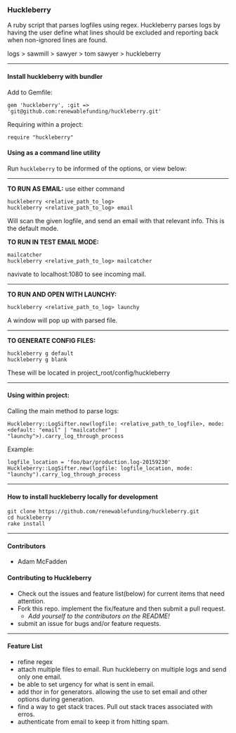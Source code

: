 ### Huckleberry

A ruby script that parses logfiles using regex. Huckleberry parses logs by having the user define what lines should be excluded and reporting back when non-ignored lines are found.

logs > sawmill > sawyer > tom sawyer > huckleberry

---

#### Install huckleberry with bundler

Add to Gemfile:

```
gem 'huckleberry', :git => 'git@github.com:renewablefunding/huckleberry.git'
```

Requiring within a project:

```
require "huckleberry"
```

#### Using as a command line utility

Run `huckleberry` to be informed of the options, or view below:

---
**TO RUN AS EMAIL:** use either command

```
huckleberry <relative_path_to_log>
huckleberry <relative_path_to_log> email
```

Will scan the given logfile, and send
an email with that relevant info.
This is the default mode.

**TO RUN IN TEST EMAIL MODE:**

```
mailcatcher
huckleberry <relative_path_to_log> mailcatcher
```

navivate to localhost:1080 to see incoming mail.

---
**TO RUN AND OPEN WITH LAUNCHY:**

```
huckleberry <relative_path_to_log> launchy
```

  A window will pop up with parsed file.

---
**TO GENERATE CONFIG FILES:**

```
huckleberry g default
huckleberry g blank
```

These will be located in project_root/config/huckleberry

---

#### Using within project:

Calling the main method to parse logs:
```
Huckleberry::LogSifter.new(logfile: <relative_path_to_logfile>, mode: <default: "email" | "mailcatcher" | "launchy">).carry_log_through_process
```

Example:

```
logfile_location = 'foo/bar/production.log-20159230'
Huckleberry::LogSifter.new(logfile: logfile_location, mode: "launchy").carry_log_through_process
```

---

#### How to install huckleberry locally for development
```
git clone https://github.com/renewablefunding/huckleberry.git
cd huckleberry
rake install
```
---

#### Contributors
* Adam McFadden

#### Contributing to Huckleberry
* Check out the issues and feature list(below) for current items that need attention.
* Fork this repo. implement the fix/feature and then submit a pull request.
  * *Add yourself to the contributors on the README!*
* submit an issue for bugs and/or feature requests.

---

#### Feature List
* refine regex
* attach multiple files to email. Run huckleberry on multiple logs and send only one email.
* be able to set urgency for what is sent in email.
* add thor in for generators. allowing the use to set email and other options during generation.
* find a way to get stack traces. Pull out stack traces associated with erros.
* authenticate from email to keep it from hitting spam.
